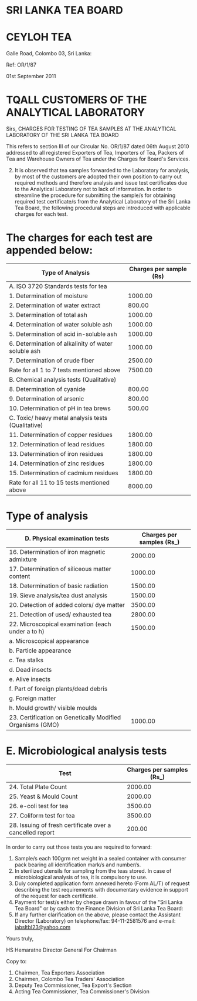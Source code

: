 # SRI LANKA TEA BOARD

# CEYLOH TEA

Galle Road, Colombo 03, Sri Lanka:

Ref: OR/1/87

01st September 2011

# TQALL CUSTOMERS OF THE ANALYTICAL LABORATORY

Sirs, CHARGES FOR TESTING OF TEA SAMPLES AT THE ANALYTICAL LABORATORY OF THE SRI LANKA TEA BOARD

This refers to section III of our Circular No. OR/1/87 dated 06th August 2010 addressed to all registered Exporters of Tea, Importers of Tea, Packers of Tea and Warehouse Owners of Tea under the Charges for Board's Services.

02. It is observed that tea samples forwarded to the Laboratory for analysis, by most of the customers are adopted their own position to carry out required methods and therefore analysis and issue test certificates due to the Analytical Laboratory not to lack of information. In order to streamline the procedure for submitting the sample/s for obtaining required test certificate/s from the Analytical Laboratory of the Sri Lanka Tea Board, the following procedural steps are introduced with applicable charges for each test.

# The charges for each test are appended below:

|Type of Analysis|Charges per sample (Rs)|
|---|---|
|A. ISO 3720 Standards tests for tea| |
|1. Determination of moisture|1000.00|
|2. Determination of water extract|800.00|
|3. Determination of total ash|1000.00|
|4. Determination of water soluble ash|1000.00|
|5. Determination of acid in-soluble ash|1000.00|
|6. Determination of alkalinity of water soluble ash|1000.00|
|7. Determination of crude fiber|2500.00|
|Rate for all 1 to 7 tests mentioned above|7500.00|
|B. Chemical analysis tests (Qualitative)| |
|8. Determination of cyanide|800.00|
|9. Determination of arsenic|800.00|
|10. Determination of pH in tea brews|500.00|
|C. Toxic/ heavy metal analysis tests (Qualitative)| |
|11. Determination of copper residues|1800.00|
|12. Determination of lead residues|1800.00|
|13. Determination of iron residues|1800.00|
|14. Determination of zinc residues|1800.00|
|15. Determination of cadmium residues|1800.00|
|Rate for all 11 to 15 tests mentioned above|8000.00|
# Type of analysis

|D. Physical examination tests|Charges per samples (Rs_)|
|---|---|
|16. Determination of iron magnetic admixture|2000.00|
|17. Determination of siliceous matter content|1000.00|
|18. Determination of basic radiation|1500.00|
|19. Sieve analysis/tea dust analysis|1500.00|
|20. Detection of added colors/ dye matter|3500.00|
|21. Detection of used/ exhausted tea|2800.00|
|22. Microscopical examination (each under a to h)|1500.00|
|a. Microscopical appearance| |
|b. Particle appearance| |
|c. Tea stalks| |
|d. Dead insects| |
|e. Alive insects| |
|f. Part of foreign plants/dead debris| |
|g. Foreign matter| |
|h. Mould growth/ visible moulds| |
|23. Certification on Genetically Modified Organisms (GMO)|1000.00|

# E. Microbiological analysis tests

|Test|Charges per samples (Rs_)|
|---|---|
|24. Total Plate Count|2000.00|
|25. Yeast & Mould Count|2000.00|
|26. e-coli test for tea|3500.00|
|27. Coliform test for tea|3500.00|
|28. Issuing of fresh certificate over a cancelled report|200.00|

In order to carry out those tests you are required to forward:

1. Sample/s each 100grm net weight in a sealed container with consumer pack bearing all identification mark/s and number/s.
2. In sterilized utensils for sampling from the teas stored. In case of microbiological analysis of tea, it is compulsory to use.
3. Duly completed application form annexed hereto (Form AL/T) of request describing the test requirements with documentary evidence in support of the request for each certificate.
4. Payment for test/s either by cheque drawn in favour of the "Sri Lanka Tea Board" or by cash to the Finance Division of Sri Lanka Tea Board:
5. If any further clarification on the above, please contact the Assistant Director (Laboratory) on telephone/fax: 94-11-2581576 and e-mail: jabsltbl23@yahoo.com

Yours truly,

HS Hemaratne
Director General
For Chairman

Copy to:

1. Chairmen, Tea Exporters Association
2. Chairmen, Colombo Tea Traders' Association
3. Deputy Tea Commissioner, Tea Export's Section
4. Acting Tea Commissioner, Tea Commissioner's Division